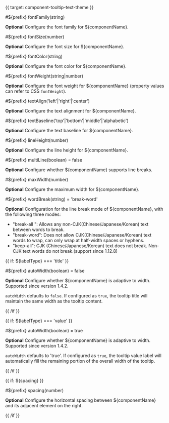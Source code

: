 {{ target: component-tooltip-text-theme }}

<!-- ITooltipTextTheme -->

#${prefix} fontFamily(string)

**Optional** Configure the font family for ${componentName}.

#${prefix} fontSize(number)

**Optional** Configure the font size for ${componentName}.

#${prefix} fontColor(string)

**Optional** Configure the font color for ${componentName}.

#${prefix} fontWeight(string|number)

**Optional** Configure the font weight for ${componentName} (property values can refer to CSS `fontWeight`).

#${prefix} textAlign('left'|'right'|'center')

**Optional** Configure the text alignment for ${componentName}.

#${prefix} textBaseline('top'|'bottom'|'middle'|'alphabetic')

**Optional** Configure the text baseline for ${componentName}.

#${prefix} lineHeight(number)

**Optional** Configure the line height for ${componentName}.

#${prefix} multiLine(boolean) = false

**Optional** Configure whether ${componentName} supports line breaks.

#${prefix} maxWidth(number)

**Optional** Configure the maximum width for ${componentName}.

#${prefix} wordBreak(string) = 'break-word'

**Optional** Configuration for the line break mode of ${componentName}, with the following three modes:

- "break-all ": Allows any non-CJK(Chinese/Japanese/Korean) text between words to break.
- "break-word": Does not allow CJK(Chinese/Japanese/Korean) text words to wrap, can only wrap at half-width spaces or hyphens.
- "keep-all": CJK (Chinese/Japanese/Korean) text does not break. Non-CJK text words do not break.(support since 1.12.8)

{{ if: ${labelType} === 'title' }}

#${prefix} autoWidth(boolean) = false

**Optional** Configure whether ${componentName} is adaptive to width. Supported since version 1.4.2.

`autoWidth` defaults to `false`. If configured as `true`, the tooltip title will maintain the same width as the tooltip content.

{{ /if }}

{{ if: ${labelType} === 'value' }}

#${prefix} autoWidth(boolean) = true

**Optional** Configure whether ${componentName} is adaptive to width. Supported since version 1.4.2.

`autoWidth` defaults to 'true'. If configured as `true`, the tooltip value label will automatically fill the remaining portion of the overall width of the tooltip.

{{ /if }}

{{ if: ${spacing} }}

#${prefix} spacing(number)

**Optional** Configure the horizontal spacing between ${componentName} and its adjacent element on the right.

{{ /if }}
